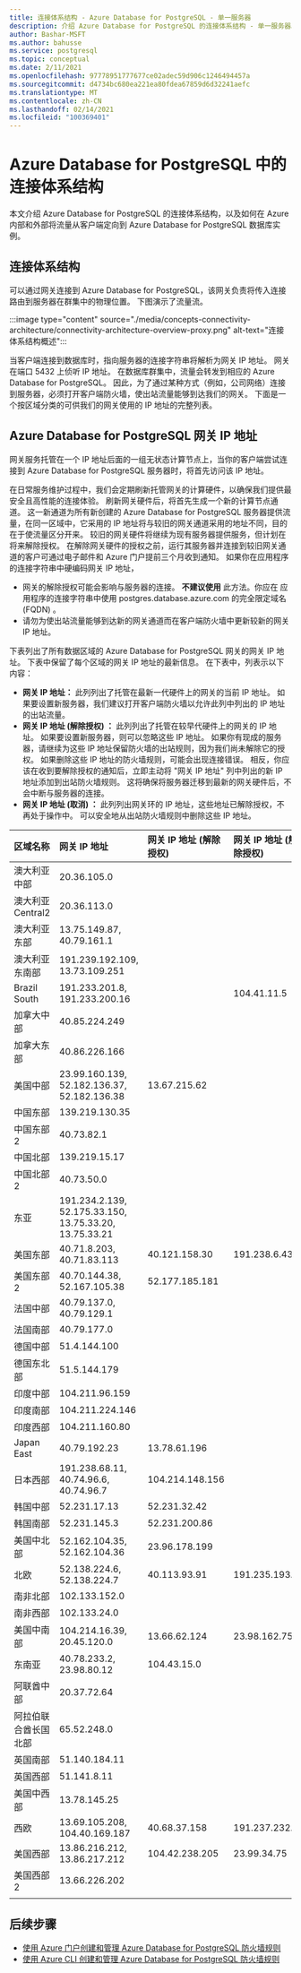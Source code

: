 ```yaml
---
title: 连接体系结构 - Azure Database for PostgreSQL - 单一服务器
description: 介绍 Azure Database for PostgreSQL 的连接体系结构 - 单一服务器。
author: Bashar-MSFT
ms.author: bahusse
ms.service: postgresql
ms.topic: conceptual
ms.date: 2/11/2021
ms.openlocfilehash: 97778951777677ce02adec59d906c1246494457a
ms.sourcegitcommit: d4734bc680ea221ea80fdea67859d6d32241aefc
ms.translationtype: MT
ms.contentlocale: zh-CN
ms.lasthandoff: 02/14/2021
ms.locfileid: "100369401"
---
```

# <a name="connectivity-architecture-in-azure-database-for-postgresql"></a>Azure Database for PostgreSQL 中的连接体系结构
本文介绍 Azure Database for PostgreSQL 的连接体系结构，以及如何在 Azure 内部和外部将流量从客户端定向到 Azure Database for PostgreSQL 数据库实例。

## <a name="connectivity-architecture"></a>连接体系结构
可以通过网关连接到 Azure Database for PostgreSQL，该网关负责将传入连接路由到服务器在群集中的物理位置。 下图演示了流量流。

:::image type="content" source="./media/concepts-connectivity-architecture/connectivity-architecture-overview-proxy.png" alt-text="连接体系结构概述":::


当客户端连接到数据库时，指向服务器的连接字符串将解析为网关 IP 地址。 网关在端口 5432 上侦听 IP 地址。 在数据库群集中，流量会转发到相应的 Azure Database for PostgreSQL。 因此，为了通过某种方式（例如，公司网络）连接到服务器，必须打开客户端防火墙，使出站流量能够到达我们的网关。 下面是一个按区域分类的可供我们的网关使用的 IP 地址的完整列表。

## <a name="azure-database-for-postgresql-gateway-ip-addresses"></a>Azure Database for PostgreSQL 网关 IP 地址

网关服务托管在一个 IP 地址后面的一组无状态计算节点上，当你的客户端尝试连接到 Azure Database for PostgreSQL 服务器时，将首先访问该 IP 地址。 

在日常服务维护过程中，我们会定期刷新托管网关的计算硬件，以确保我们提供最安全且高性能的连接体验。 刷新网关硬件后，将首先生成一个新的计算节点通道。 这一新通道为所有新创建的 Azure Database for PostgreSQL 服务器提供流量，在同一区域中，它采用的 IP 地址将与较旧的网关通道采用的地址不同，目的在于使流量区分开来。 较旧的网关硬件将继续为现有服务器提供服务，但计划在将来解除授权。 在解除网关硬件的授权之前，运行其服务器并连接到较旧网关通道的客户可通过电子邮件和 Azure 门户提前三个月收到通知。 如果你在应用程序的连接字符串中硬编码网关 IP 地址， 

* 网关的解除授权可能会影响与服务器的连接。 **不建议使用** 此方法。你应在 <servername> 应用程序的连接字符串中使用 postgres.database.azure.com 的完全限定域名 (FQDN) 。 
* 请勿为使出站流量能够到达新的网关通道而在客户端防火墙中更新较新的网关 IP 地址。

下表列出了所有数据区域的 Azure Database for PostgreSQL 网关的网关 IP 地址。 下表中保留了每个区域的网关 IP 地址的最新信息。 在下表中，列表示以下内容：

* **网关 IP 地址：** 此列列出了托管在最新一代硬件上的网关的当前 IP 地址。 如果要设置新服务器，我们建议打开客户端防火墙以允许此列中列出的 IP 地址的出站流量。
* **网关 IP 地址 (解除授权) ：** 此列列出了托管在较早代硬件上的网关的 IP 地址。 如果要设置新服务器，则可以忽略这些 IP 地址。 如果你有现成的服务器，请继续为这些 IP 地址保留防火墙的出站规则，因为我们尚未解除它的授权。 如果删除这些 IP 地址的防火墙规则，可能会出现连接错误。 相反，你应该在收到要解除授权的通知后，立即主动将 "网关 IP 地址" 列中列出的新 IP 地址添加到出站防火墙规则。 这将确保将服务器迁移到最新的网关硬件后，不会中断与服务器的连接。
* **网关 IP 地址 (取消) ：** 此列列出网关环的 IP 地址，这些地址已解除授权，不再处于操作中。 可以安全地从出站防火墙规则中删除这些 IP 地址。 


| 区域名称 | **网关 IP 地址** |**网关 IP 地址 (解除授权)** | **网关 IP 地址 (解除授权)** |
|:----------------|:-------------------------|:-------------------------------------------|:------------------------------------------|
| 澳大利亚中部| 20.36.105.0  | | |
| 澳大利亚 Central2     | 20.36.113.0  | | |
| 澳大利亚东部 | 13.75.149.87, 40.79.161.1     |  | |
| 澳大利亚东南部 |191.239.192.109, 13.73.109.251   |  | |
| Brazil South |191.233.201.8, 191.233.200.16    |  | 104.41.11.5|
| 加拿大中部 |40.85.224.249  | | |
| 加拿大东部 | 40.86.226.166    | | |
| 美国中部 | 23.99.160.139, 52.182.136.37, 52.182.136.38 | 13.67.215.62 | |
| 中国东部 | 139.219.130.35    | | |
| 中国东部 2 | 40.73.82.1  | | |
| 中国北部 | 139.219.15.17    | | |
| 中国北部 2 | 40.73.50.0     | | |
| 东亚 | 191.234.2.139, 52.175.33.150, 13.75.33.20, 13.75.33.21     | | |
| 美国东部 |40.71.8.203, 40.71.83.113 |40.121.158.30|191.238.6.43 |
| 美国东部 2 | 40.70.144.38, 52.167.105.38  | 52.177.185.181 | |
| 法国中部 | 40.79.137.0, 40.79.129.1  | | |
| 法国南部 | 40.79.177.0     | | |
| 德国中部 | 51.4.144.100     | | |
| 德国东北部 | 51.5.144.179  | | |
| 印度中部 | 104.211.96.159     | | |
| 印度南部 | 104.211.224.146  | | |
| 印度西部 | 104.211.160.80    | | |
| Japan East | 40.79.192.23 | 13.78.61.196 | |
| 日本西部 | 191.238.68.11, 40.74.96.6, 40.74.96.7     | 104.214.148.156 | |
| 韩国中部 | 52.231.17.13   | 52.231.32.42 | |
| 韩国南部 | 52.231.145.3     | 52.231.200.86 | |
| 美国中北部 | 52.162.104.35, 52.162.104.36    | 23.96.178.199 | |
| 北欧 | 52.138.224.6, 52.138.224.7  | 40.113.93.91 |191.235.193.75 |
| 南非北部  | 102.133.152.0    | | |
| 南非西部 | 102.133.24.0   | | |
| 美国中南部 |104.214.16.39, 20.45.120.0  |13.66.62.124  |23.98.162.75 |
| 东南亚 | 40.78.233.2, 23.98.80.12     | 104.43.15.0 | |
| 阿联酋中部 | 20.37.72.64  | | |
| 阿拉伯联合酋长国北部 | 65.52.248.0    | | |
| 英国南部 | 51.140.184.11   | | |
| 英国西部 | 51.141.8.11  | | |
| 美国中西部 | 13.78.145.25     | | |
| 西欧 |13.69.105.208, 104.40.169.187 | 40.68.37.158 | 191.237.232.75 |
| 美国西部 |13.86.216.212, 13.86.217.212 |104.42.238.205  | 23.99.34.75|
| 美国西部 2 | 13.66.226.202  | | |
||||

## <a name="next-steps"></a>后续步骤

* [使用 Azure 门户创建和管理 Azure Database for PostgreSQL 防火墙规则](./howto-manage-firewall-using-portal.md)
* [使用 Azure CLI 创建和管理 Azure Database for PostgreSQL 防火墙规则](./howto-manage-firewall-using-cli.md)